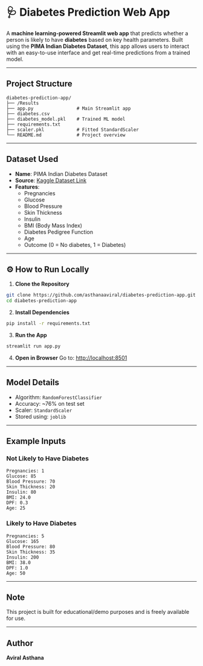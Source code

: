 # 🩺 Diabetes Prediction Web App

A **machine learning-powered Streamlit web app** that predicts whether a person is likely to have **diabetes** based on key health parameters. Built using the **PIMA Indian Diabetes Dataset**, this app allows users to interact with an easy-to-use interface and get real-time predictions from a trained model.

---

## Project Structure

```
diabetes-prediction-app/
├── /Results
├── app.py                # Main Streamlit app
├── diabetes.csv          
├── diabetes_model.pkl    # Trained ML model
├── requirements.txt              
├── scaler.pkl            # Fitted StandardScaler
└── README.md             # Project overview
```

---

## Dataset Used

- **Name**: PIMA Indian Diabetes Dataset
- **Source**: [Kaggle Dataset Link](https://www.kaggle.com/datasets/uciml/pima-indians-diabetes-database)
- **Features**:
  - Pregnancies
  - Glucose
  - Blood Pressure
  - Skin Thickness
  - Insulin
  - BMI (Body Mass Index)
  - Diabetes Pedigree Function
  - Age
  - Outcome (0 = No diabetes, 1 = Diabetes)

---

## ⚙️ How to Run Locally

1. **Clone the Repository**

```bash
git clone https://github.com/asthanaaviral/diabetes-prediction-app.git
cd diabetes-prediction-app
```

2. **Install Dependencies**

```bash
pip install -r requirements.txt
```

3. **Run the App**

```bash
streamlit run app.py
```

4. **Open in Browser** Go to: [http://localhost:8501](http://localhost:8501)

---

## Model Details

- Algorithm: `RandomForestClassifier`
- Accuracy: \~76% on test set
- Scaler: `StandardScaler`
- Stored using: `joblib`

---

## Example Inputs

### Not Likely to Have Diabetes

```
Pregnancies: 1
Glucose: 85
Blood Pressure: 70
Skin Thickness: 20
Insulin: 80
BMI: 24.0
DPF: 0.3
Age: 25
```

### Likely to Have Diabetes

```
Pregnancies: 5
Glucose: 165
Blood Pressure: 80
Skin Thickness: 35
Insulin: 200
BMI: 38.0
DPF: 1.0
Age: 50
```

---

## Note
This project is built for educational/demo purposes and is freely available for use.

---

## Author

**Aviral Asthana**

